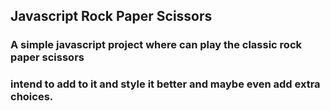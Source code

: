 ## Javascript Rock Paper Scissors

### A simple javascript project where can play the classic rock paper scissors

### intend to add to it and style it better and maybe even add extra choices.


